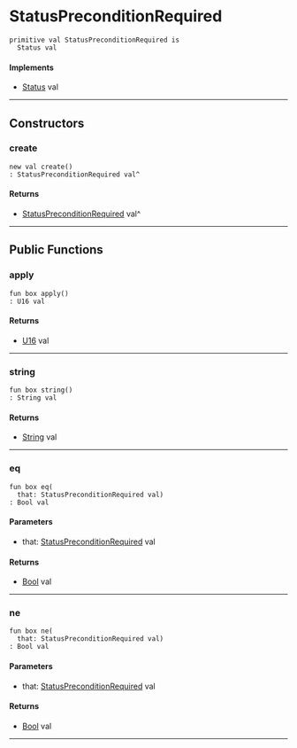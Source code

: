 # StatusPreconditionRequired

```pony
primitive val StatusPreconditionRequired is
  Status val
```

#### Implements

* [Status](net-http-Status) val

---

## Constructors

### create

```pony
new val create()
: StatusPreconditionRequired val^
```

#### Returns

* [StatusPreconditionRequired](net-http-StatusPreconditionRequired) val^

---

## Public Functions

### apply

```pony
fun box apply()
: U16 val
```

#### Returns

* [U16](builtin-U16) val

---

### string

```pony
fun box string()
: String val
```

#### Returns

* [String](builtin-String) val

---

### eq

```pony
fun box eq(
  that: StatusPreconditionRequired val)
: Bool val
```
#### Parameters

*   that: [StatusPreconditionRequired](net-http-StatusPreconditionRequired) val

#### Returns

* [Bool](builtin-Bool) val

---

### ne

```pony
fun box ne(
  that: StatusPreconditionRequired val)
: Bool val
```
#### Parameters

*   that: [StatusPreconditionRequired](net-http-StatusPreconditionRequired) val

#### Returns

* [Bool](builtin-Bool) val

---

